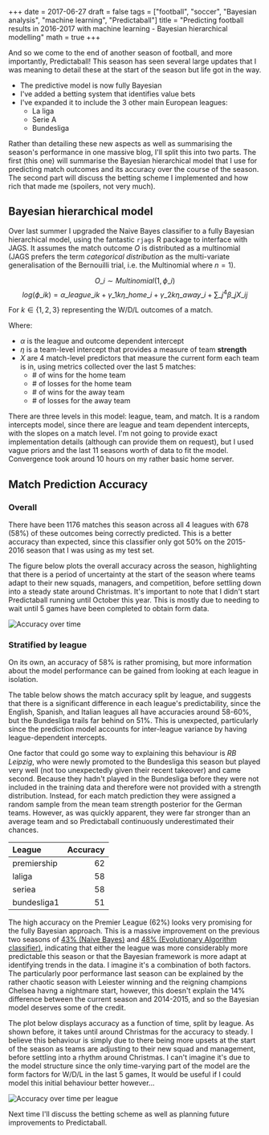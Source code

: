 +++
date = 2017-06-27
draft = false
tags = ["football", "soccer", "Bayesian analysis", "machine learning", "Predictaball"]
title = "Predicting football results in 2016-2017 with machine learning - Bayesian hierarchical modelling"
math = true
+++

And so we come to the end of another season of football, and more
importantly, Predictaball! This season has seen several large updates
that I was meaning to detail these at the start of the season but life
got in the way.

- The predictive model is now fully Bayesian
- I've added a betting system that identifies value bets
- I've expanded it to include the 3 other main European leagues:
  - La liga
  - Serie A
  - Bundesliga

Rather than detailing these new aspects as well as summarising the season's performance in one massive blog, I'll split this into two parts. The first (this one) will summarise the Bayesian hierarchical model that I use for predicting match outcomes and its accuracy over the course of the season. The second part will discuss the betting scheme I implemented and how rich that made me (spoilers, not very much).

Bayesian hierarchical model
---------------------------

Over last summer I upgraded the Naive Bayes classifier to a fully
Bayesian hierarchical model, using the fantastic `rjags` R package to
interface with JAGS. It assumes the match outcome $O$ is distributed as
a multinomial (JAGS prefers the term _categorical distribution_ as the
multi-variate generalisation of the Bernouilli trial, i.e. the
Multinomial where $n = 1$).

$$O\_{i} \sim Multinomial(1, \phi\_{i})$$
$$log(\phi\_{ik}) = \alpha\_{league\_{i}k} + \gamma\_{1k}\eta\_{home\_{i}} + \gamma\_{2k}\eta\_{away\_{i}} +  \sum\_{j}^{4}{\beta\_{j} X\_{ij}}$$

For $k \in \{1, 2, 3\}$ representing the W/D/L outcomes of a match.

Where:

  - $\alpha$ is the league and outcome dependent intercept
  - $\eta$ is a team-level intercept that provides a measure of team
    **strength**
  - $X$ are 4 match-level predictors that measure the current form each
    team is in, using metrics collected over the last 5 matches:
    -   \# of wins for the home team
    -   \# of losses for the home team
    -   \# of wins for the away team
    -   \# of losses for the away team

There are three levels in this model: league, team, and match. It is a
random intercepts model, since there are league and team dependent
intercepts, with the slopes on a match level. I'm not going to provide
exact implementation details (although can provide them on request), but
I used vague priors and the last 11 seasons worth of data to fit the
model. Convergence took around 10 hours on my rather basic home server.

Match Prediction Accuracy
-------------------------

### Overall

There have been 1176 matches this season across all 4 leagues with 678
(58%) of these outcomes being correctly predicted. This is a better
accuracy than expected, since this classifier only got 50% on the
2015-2016 season that I was using as my test set.

The figure below plots the overall accuracy across the season,
highlighting that there is a period of uncertainty at the start of the
season where teams adapt to their new squads, managers, and competition,
before settling down into a steady state around Christmas. It's
important to note that I didn't start Predictaball running until October
this year. This is mostly due to needing to wait until 5 games have been
completed to obtain form data.

![Accuracy over time](/img/endofseason_2017/unnamed-chunk-2-1.png)

### Stratified by league

On its own, an accuracy of 58% is rather promising, but more information
about the model performance can be gained from looking at each league in
isolation.

The table below shows the match accuracy split by league, and suggests
that there is a significant difference in each league's predictability,
since the English, Spanish, and Italian leagues all have accuracies
around 58-60%, but the Bundesliga trails far behind on 51%. This is
unexpected, particularly since the prediction model accounts for
inter-league variance by having league-dependent intercepts.

One factor that could go some way to explaining this behaviour is _RB
Leipzig_, who were newly promoted to the Bundesliga this season but
played very well (not too unexpectedly given their recent takeover) and
came second. Because they hadn't played in the Bundesliga before they
were not included in the training data and therefore were not provided
with a strength distribution. Instead, for each match prediction they
were assigned a random sample from the mean team strength posterior for
the German teams. However, as was quickly apparent, they were far
stronger than an average team and so Predictaball continuously
underestimated their chances.

<table>
<thead>
<tr class="header">
<th align="left">League</th>
<th align="right">Accuracy</th>
</tr>
</thead>
<tbody>
<tr class="odd">
<td align="left">premiership</td>
<td align="right">62</td>
</tr>
<tr class="even">
<td align="left">laliga</td>
<td align="right">58</td>
</tr>
<tr class="odd">
<td align="left">seriea</td>
<td align="right">58</td>
</tr>
<tr class="even">
<td align="left">bundesliga1</td>
<td align="right">51</td>
</tr>
</tbody>
</table>

The high accuracy on the Premier League (62%) looks very promising for
the fully Bayesian approach. This is a massive improvement on the
previous two seasons of [43% (Naive
Bayes)](http://stuartlacy.co.uk/2016/05/29/predictaball-end-of-season-review-for-2015-2016/) and [48%
(Evolutionary Algorithm
classifier)](http://stuartlacy.co.uk/2015/10/26/predictaball-end-of-season-review/),
indicating that either the league was more considerably more predictable
this season or that the Bayesian framework is more adapt at identifying
trends in the data. I imagine it's a combination of both factors. The
particularly poor performance last season can be explained by the rather
chaotic season with Leiester winning and the reigning champions Chelsea
havng a nightmare start, however, this doesn't explain the 14%
difference between the current season and 2014-2015, and so the Bayesian
model deserves some of the credit.

The plot below displays accuracy as a function of time, split by league.
As shown before, it takes until around Christmas for the accuracy to
steady. I believe this behaviour is simply due to there being more
upsets at the start of the season as teams are adjusting to their new
squad and management, before settling into a rhythm around Christmas. I
can't imagine it's due to the model structure since the only
time-varying part of the model are the form factors for W/D/L in the
last 5 games, It would be useful if I could model this initial behaviour
better however...

![Accuracy over time per league](/img/endofseason_2017/unnamed-chunk-4-1.png)

Next time I'll discuss the betting scheme as well as planning future improvements to Predictaball.
